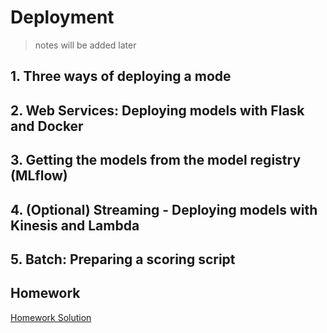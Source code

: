 # Deployment

> notes will be added later

## 1. Three ways of deploying a mode

## 2. Web Services: Deploying models with Flask and Docker

## 3. Getting the models from the model registry (MLflow)

## 4. (Optional) Streaming - Deploying models with Kinesis and Lambda

## 5. Batch: Preparing a scoring script

## Homework

[Homework Solution](homework.ipynb)